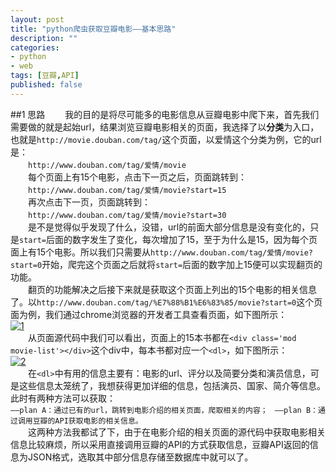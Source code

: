 ```yaml
---
layout: post
title: "python爬虫获取豆瓣电影——基本思路"
description: ""
categories: 
- python
- web
tags: [豆瓣,API]
published: false
---
```


##1 思路
　　我的目的是将尽可能多的电影信息从豆瓣电影中爬下来，首先我们需要做的就是起始url，结果浏览豆瓣电影相关的页面，我选择了以**分类**为入口，也就是`http://movie.douban.com/tag/`这个页面，以爱情这个分类为例，它的url是：  
　　`http://www.douban.com/tag/爱情/movie`  
　　每个页面上有15个电影，点击下一页之后，页面跳转到：   
　　`http://www.douban.com/tag/爱情/movie?start=15`  
　　再次点击下一页，页面跳转到：    
　　`http://www.douban.com/tag/爱情/movie?start=30`  
　　是不是觉得似乎发现了什么，没错，url的前面大部分信息是没有变化的，只是`start=`后面的数字发生了变化，每次增加了15，至于为什么是15，因为每个页面上有15个电影。所以我们只需要从`http://www.douban.com/tag/爱情/movie?start=0`开始，爬完这个页面之后就将`start=`后面的数字加上15便可以实现翻页的功能。   
　　翻页的功能解决之后接下来就是获取这个页面上列出的15个电影的相关信息了。以`http://www.douban.com/tag/%E7%88%B1%E6%83%85/movie?start=0`这个页面为例，我们通过chrome浏览器的开发者工具查看页面，如下图所示：  
[![1](http://7fv9jl.com1.z0.glb.clouddn.com/2015-05-10-get-douban-movie-2-1.jpg)](http://7fv9jl.com1.z0.glb.clouddn.com/2015-05-10-get-douban-movie-2-1.jpg)     
　　从页面源代码中我们可以看出，页面上的15本书都在`<div class='mod movie-list'></div>`这个div中，每本书都对应一个`<dl>`，如下图所示：  
[![2](http://7fv9jl.com1.z0.glb.clouddn.com/2015-05-10-get-douban-movie-2-2.jpg)](http://7fv9jl.com1.z0.glb.clouddn.com/2015-05-10-get-douban-movie-2-2.jpg)    
　　在`<dl>`中有用的信息主要有：电影的url、评分以及简要分类和演员信息，可是这些信息太笼统了，我想获得更加详细的信息，包括演员、国家、简介等信息。此时有两种方法可以获取：  
`——plan A：通过已有的url，跳转到电影介绍的相关页面，爬取相关的内容； ` 
`——plan B：通过调用豆瓣的API获取电影的相关信息。`   
　　这两种方法我都试了下，由于在电影介绍的相关页面的源代码中获取电影相关信息比较麻烦，所以采用直接调用豆瓣的API的方式获取信息，豆瓣API返回的信息为JSON格式，选取其中部分信息存储至数据库中就可以了。  


　　 